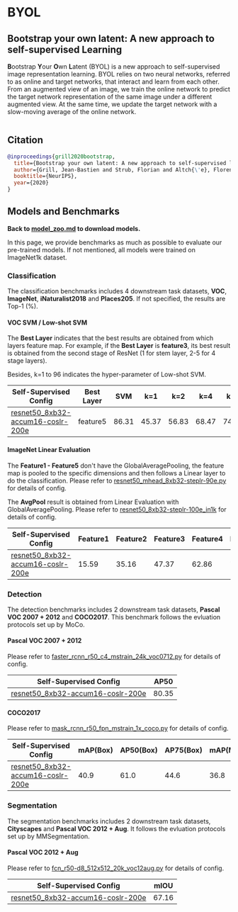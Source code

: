 # BYOL

## Bootstrap your own latent: A new approach to self-supervised Learning

<!-- [ABSTRACT] -->

**B**ootstrap **Y**our **O**wn **L**atent (BYOL) is a new approach to self-supervised image representation learning. BYOL relies on two neural networks, referred to as online and target networks, that interact and learn from each other. From an augmented view of an image, we train the online network to predict the target network representation of the same image under a different augmented view. At the same time, we update the target network with a slow-moving average of the online network.

<!-- [IMAGE] -->
<div align="center">
<img  />
</div>

## Citation

<!-- [ALGORITHM] -->

```bibtex
@inproceedings{grill2020bootstrap,
  title={Bootstrap your own latent: A new approach to self-supervised learning},
  author={Grill, Jean-Bastien and Strub, Florian and Altch{\'e}, Florent and Tallec, Corentin and Richemond, Pierre H and Buchatskaya, Elena and Doersch, Carl and Pires, Bernardo Avila and Guo, Zhaohan Daniel and Azar, Mohammad Gheshlaghi and others},
  booktitle={NeurIPS},
  year={2020}
}
```

## Models and Benchmarks

**Back to [model_zoo.md](../../../docs/en/model_zoo.md) to download models.**

In this page, we provide benchmarks as much as possible to evaluate our pre-trained models. If not mentioned, all models were trained on ImageNet1k dataset.

### Classification

The classification benchmarks includes 4 downstream task datasets, **VOC**, **ImageNet**,  **iNaturalist2018** and **Places205**. If not specified, the results are  Top-1 (%).

#### VOC SVM / Low-shot SVM

The **Best Layer** indicates that the best results are obtained from which layers feature map. For example, if the **Best Layer** is **feature3**, its best result is obtained from the second stage of ResNet (1 for stem layer, 2-5 for 4 stage layers).

Besides, k=1 to 96 indicates the hyper-parameter of Low-shot SVM.

| Self-Supervised Config                                                              | Best Layer | SVM   | k=1   | k=2   | k=4   | k=8   | k=16  | k=32  | k=64  | k=96  |
| ----------------------------------------------------------------------------------- | ---------- | ----- | ----- | ----- | ----- | ----- | ----- | ----- | ----- | ----- |
| [resnet50_8xb32-accum16-coslr-200e](byol_resnet50_8xb32-accum16-coslr-200e_in1k.py) | feature5   | 86.31 | 45.37 | 56.83 | 68.47 | 74.12 | 78.30 | 81.53 | 83.56 | 84.73 |

#### ImageNet Linear Evaluation

The **Feature1 - Feature5** don't have the GlobalAveragePooling, the feature map is pooled to the specific dimensions and then follows a Linear layer to do the classification. Please refer to [resnet50_mhead_8xb32-steplr-90e.py](../../benchmarks/classification/imagenet/resnet50_mhead_8xb32-steplr-90e_in1k.py) for details of config.

The **AvgPool** result is obtained from Linear Evaluation with GlobalAveragePooling. Please refer to [resnet50_8xb32-steplr-100e_in1k](../../benchmarks/classification/imagenet/resnet50_8xb32-steplr-100e_in1k.py) for details of config.

| Self-Supervised Config                                                              | Feature1 | Feature2 | Feature3 | Feature4 | Feature5 | AvgPool |
| ----------------------------------------------------------------------------------- | -------- | -------- | -------- | -------- | -------- | ------- |
| [resnet50_8xb32-accum16-coslr-200e](byol_resnet50_8xb32-accum16-coslr-200e_in1k.py) | 15.59    | 35.16    | 47.37    | 62.86    | 71.62    | 67.68   |

### Detection

The detection benchmarks includes 2 downstream task datasets, **Pascal VOC 2007 + 2012** and **COCO2017**. This benchmark follows the evluation protocols set up by MoCo.

#### Pascal VOC 2007 + 2012

Please refer to [faster_rcnn_r50_c4_mstrain_24k_voc0712.py](../../benchmarks/mmdetection/voc0712/faster_rcnn_r50_c4_mstrain_24k_voc0712.py) for details of config.

| Self-Supervised Config                                                              | AP50  |
| ----------------------------------------------------------------------------------- | ----- |
| [resnet50_8xb32-accum16-coslr-200e](byol_resnet50_8xb32-accum16-coslr-200e_in1k.py) | 80.35 |

#### COCO2017

Please refer to [mask_rcnn_r50_fpn_mstrain_1x_coco.py](../../benchmarks/mmdetection/coco/mask_rcnn_r50_fpn_mstrain_1x_coco.py) for details of config.

| Self-Supervised Config                                                              | mAP(Box) | AP50(Box) | AP75(Box) | mAP(Mask) | AP50(Mask) | AP75(Mask) |
| ----------------------------------------------------------------------------------- | -------- | --------- | --------- | --------- | ---------- | ---------- |
| [resnet50_8xb32-accum16-coslr-200e](byol_resnet50_8xb32-accum16-coslr-200e_in1k.py) | 40.9     | 61.0      | 44.6      | 36.8      | 58.1       | 39.5       |

### Segmentation

The segmentation benchmarks includes 2 downstream task datasets, **Cityscapes** and **Pascal VOC 2012 + Aug**. It follows the evluation protocols set up by MMSegmentation.

#### Pascal VOC 2012 + Aug

Please refer to [fcn_r50-d8_512x512_20k_voc12aug.py](../../benchmarks/mmsegmentation/voc12aug/fcn_r50-d8_512x512_20k_voc12aug.py) for details of config.

| Self-Supervised Config                                                              | mIOU  |
| ----------------------------------------------------------------------------------- | ----- |
| [resnet50_8xb32-accum16-coslr-200e](byol_resnet50_8xb32-accum16-coslr-200e_in1k.py) | 67.16 |
